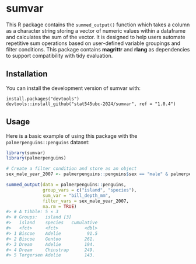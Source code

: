 
<!-- README.md is generated from README.Rmd. Please edit that file -->

# sumvar

<!-- badges: start -->
<!-- badges: end -->

This R package contains the `summed_output()` function which takes a
column as a character string storing a vector of numeric values within a
dataframe and calculates the sum of the vector. It is designed to help
users automate repetitive sum operations based on user-defined variable
groupings and filter conditions. This package contains **magrittr** and
**rlang** as dependencies to support compatibility with tidy evaluation.

## Installation

You can install the development version of sumvar with:

    install.packages("devtools")
    devtools::install_github("stat545ubc-2024/sumvar", ref = "1.0.4")

## Usage

Here is a basic example of using this package with the
`palmerpenguins::penguins` dataset:

``` r
library(sumvar)
library(palmerpenguins)

# Create a filter condition and store as an object
sex_male_year_2007 <- palmerpenguins::penguins$sex == "male" & palmerpenguins::penguins$year == 2007

summed_output(data = palmerpenguins::penguins,
              group_vars = c("island", "species"),
              sum_var = "bill_depth_mm",
              filter_vars = sex_male_year_2007,
              na.rm = TRUE)
#> # A tibble: 5 × 3
#> # Groups:   island [3]
#>   island    species   cumulative
#>   <fct>     <fct>          <dbl>
#> 1 Biscoe    Adelie          91.5
#> 2 Biscoe    Gentoo         261. 
#> 3 Dream     Adelie         194. 
#> 4 Dream     Chinstrap      249. 
#> 5 Torgersen Adelie         143.
```
